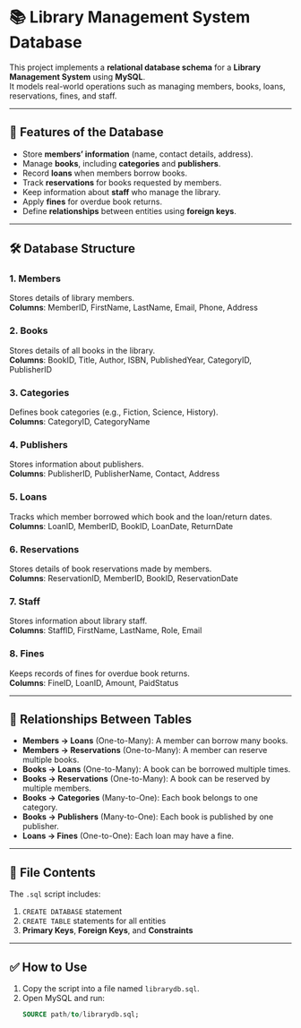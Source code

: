 # 📚 Library Management System Database

This project implements a **relational database schema** for a **Library Management System** using **MySQL**.  
It models real-world operations such as managing members, books, loans, reservations, fines, and staff.  

---

## 🚀 Features of the Database
- Store **members’ information** (name, contact details, address).  
- Manage **books**, including **categories** and **publishers**.  
- Record **loans** when members borrow books.  
- Track **reservations** for books requested by members.  
- Keep information about **staff** who manage the library.  
- Apply **fines** for overdue book returns.  
- Define **relationships** between entities using **foreign keys**.  

---

## 🛠️ Database Structure

### 1. **Members**
Stores details of library members.  
**Columns**: MemberID, FirstName, LastName, Email, Phone, Address  

### 2. **Books**
Stores details of all books in the library.  
**Columns**: BookID, Title, Author, ISBN, PublishedYear, CategoryID, PublisherID  

### 3. **Categories**
Defines book categories (e.g., Fiction, Science, History).  
**Columns**: CategoryID, CategoryName  

### 4. **Publishers**
Stores information about publishers.  
**Columns**: PublisherID, PublisherName, Contact, Address  

### 5. **Loans**
Tracks which member borrowed which book and the loan/return dates.  
**Columns**: LoanID, MemberID, BookID, LoanDate, ReturnDate  

### 6. **Reservations**
Stores details of book reservations made by members.  
**Columns**: ReservationID, MemberID, BookID, ReservationDate  

### 7. **Staff**
Stores information about library staff.  
**Columns**: StaffID, FirstName, LastName, Role, Email  

### 8. **Fines**
Keeps records of fines for overdue book returns.  
**Columns**: FineID, LoanID, Amount, PaidStatus  

---

## 🔑 Relationships Between Tables
- **Members → Loans** (One-to-Many): A member can borrow many books.  
- **Members → Reservations** (One-to-Many): A member can reserve multiple books.  
- **Books → Loans** (One-to-Many): A book can be borrowed multiple times.  
- **Books → Reservations** (One-to-Many): A book can be reserved by multiple members.  
- **Books → Categories** (Many-to-One): Each book belongs to one category.  
- **Books → Publishers** (Many-to-One): Each book is published by one publisher.  
- **Loans → Fines** (One-to-One): Each loan may have a fine.  

---

## 📂 File Contents
The `.sql` script includes:
1. `CREATE DATABASE` statement  
2. `CREATE TABLE` statements for all entities  
3. **Primary Keys**, **Foreign Keys**, and **Constraints**  

---

## ✅ How to Use
1. Copy the script into a file named `librarydb.sql`.  
2. Open MySQL and run:  
   ```sql
   SOURCE path/to/librarydb.sql;
